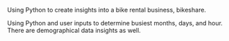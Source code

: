 Using Python to create insights into a bike rental business, bikeshare.

Using Python and user inputs to determine busiest months, days, and hour. 
There are demographical data insights as well.